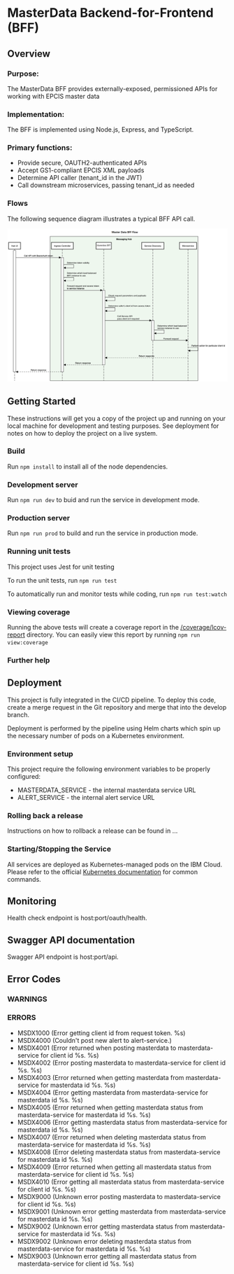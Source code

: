 # MasterData Backend-for-Frontend (BFF)

## Overview

### Purpose:

The MasterData BFF provides externally-exposed, permissioned APIs
for working with EPCIS master data

### Implementation:

The BFF is implemented using Node.js, Express, and TypeScript.

### Primary functions:

- Provide secure, OAUTH2-authenticated APIs
- Accept GS1-compliant EPCIS XML payloads
- Determine API caller (tenant_id in the JWT)
- Call downstream microservices, passing tenant_id as needed

### Flows

The following sequence diagram illustrates a typical BFF API call.

![alt text](Masterdata%20BFF%20Flow.png)

## Getting Started

These instructions will get you a copy of the project up and running on your local machine for development and testing purposes. See deployment for notes on how to deploy the project on a live system.

### Build

Run `npm install` to install all of the node dependencies.

### Development server

Run `npm run dev` to buid and run the service in development mode.

### Production server

Run `npm run prod` to build and run the service in production mode.

### Running unit tests

This project uses Jest for unit testing

To run the unit tests, run `npm run test`

To automatically run and monitor tests while coding, run `npm run test:watch`

### Viewing coverage

Running the above tests will create a coverage report in the [/coverage/lcov-report](./coverage/lcov-report/index.html)
directory. You can easily view this report by running `npm run view:coverage`

### Further help

## Deployment

This project is fully integrated in the CI/CD pipeline. To deploy this code, create a merge
request in the Git repository and merge that into the develop branch.

Deployment is performed by the pipeline using Helm charts which spin up the necessary number of pods on a Kubernetes environment.

### Environment setup

This project require the following environment variables to be properly configured:

- MASTERDATA_SERVICE - the internal masterdata service URL
- ALERT_SERVICE - the internal alert service URL

### Rolling back a release

Instructions on how to rollback a release can be found in ...

### Starting/Stopping the Service

All services are deployed as Kubernetes-managed pods on the IBM Cloud. Please refer to the official
[Kubernetes documentation](https://kubernetes.io/docs/reference/kubectl/cheatsheet/) for common commands.

## Monitoring

Health check endpoint is host:port/oauth/health.

## Swagger API documentation

Swagger API endpoint is host:port/api.

## Error Codes

### WARNINGS

### ERRORS

- MSDX1000 (Error getting client id from request token. %s)
- MSDX4000 (Couldn't post new alert to alert-service.)
- MSDX4001 (Error returned when posting masterdata to masterdata-service for client id %s. %s)
- MSDX4002 (Error posting masterdata to masterdata-service for client id %s. %s)
- MSDX4003 (Error returned when getting masterdata from masterdata-service for masterdata id %s. %s)
- MSDX4004 (Error getting masterdata from masterdata-service for masterdata id %s. %s)
- MSDX4005 (Error returned when getting masterdata status from masterdata-service for masterdata id %s. %s)
- MSDX4006 (Error getting masterdata status from masterdata-service for masterdata id %s. %s)
- MSDX4007 (Error returned when deleting masterdata status from masterdata-service for masterdata id %s. %s)
- MSDX4008 (Error deleting masterdata status from masterdata-service for masterdata id %s. %s)
- MSDX4009 (Error returned when getting all masterdata status from masterdata-service for client id %s. %s)
- MSDX4010 (Error getting all masterdata status from masterdata-service for client id %s. %s)
- MSDX9000 (Unknown error posting masterdata to masterdata-service for client id %s. %s)
- MSDX9001 (Unknown error getting masterdata from masterdata-service for masterdata id %s. %s)
- MSDX9002 (Unknown error getting masterdata status from masterdata-service for masterdata id %s. %s)
- MSDX9002 (Unknown error deleting masterdata status from masterdata-service for masterdata id %s. %s)
- MSDX9003 (Unknown error getting all masterdata status from masterdata-service for client id %s. %s)
